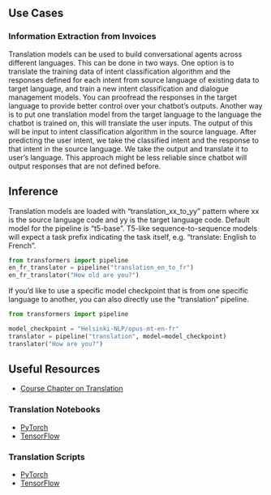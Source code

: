 ## Use Cases 

### Information Extraction from Invoices
Translation models can be used to build conversational agents across different languages. This can be done in two ways.
One option is to translate the training data of intent classification algorithm and the responses defined for each intent from source language of existing data to target language, and train a new intent classification and dialogue management models. You can proofread the responses in the target language to provide better control over your chatbot’s outputs.
Another way is to put one translation model from the target language to the language the chatbot is trained on, this will translate the user inputs. The output of this will be input to intent classification algorithm in the source language. After predicting the user intent, we take the classified intent and the response to that intent in the source language. We take the output and translate it to user’s language. This approach might be less reliable since chatbot will output responses that are not defined before.

## Inference
Translation models are loaded with “translation_xx_to_yy” pattern where xx is the source language code and yy is the target language code. Default model for the pipeline is “t5-base”.  T5-like sequence-to-sequence models will expect a task prefix indicating the task itself, e.g. “translate: English to French”.

```python
from transformers import pipeline
en_fr_translator = pipeline("translation_en_to_fr")
en_fr_translator("How old are you?")
```

If you’d like to use a specific model checkpoint that is from one specific language to another, you can also directly use the “translation” pipeline. 

```python
from transformers import pipeline

model_checkpoint = "Helsinki-NLP/opus-mt-en-fr"
translator = pipeline("translation", model=model_checkpoint)
translator("How are you?")

```



## Useful Resources

- [Course Chapter on Translation](https://huggingface.co/course/chapter7/4?fw=pt)

### Translation Notebooks
- [PyTorch](https://github.com/huggingface/notebooks/blob/master/examples/translation.ipynb)
- [TensorFlow](https://github.com/huggingface/notebooks/blob/master/examples/translation-tf.ipynb)

### Translation Scripts
- [PyTorch](https://github.com/huggingface/transformers/tree/master/examples/pytorch/translation)
- [TensorFlow](https://github.com/huggingface/transformers/tree/master/examples/tensorflow/translation)